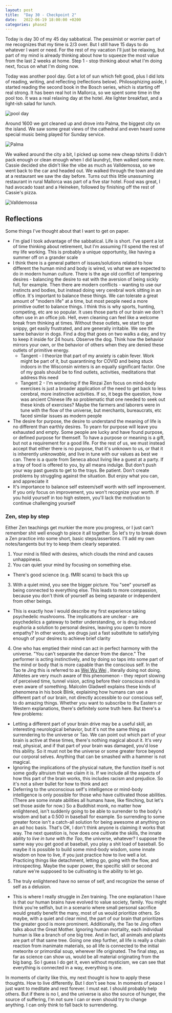 ```yaml
---
layout: post
title:  "Day 30 - Checkpoint 2"
date:   2022-06-19 18:00:00 +0200
categories: phase2
---
```


Today is day 30 of my 45 day sabbatical. The pessimist or worrier part of me recognizes that my time is 2/3 over. But I
still have 15 days to do whatever I want or need. For the rest of my vacation I'll just be relaxing, but part of my mind
is already thinking about how to squeeze the most value from the last 2 weeks at home. Step 1 - stop thinking about what
I'm doing next, focus on what I'm doing now.

Today was another pool day. Got a lot of sun which felt good, plus I did lots of reading, writing, and reflecting
(reflections below). Philosophizing aside, I started reading the second book in the Bosch series, which is starting off
real strong. It has been real hot in Mallorca, so we spent some time in the pool too. It was a real relaxing day at the
hotel. Ate lighter breakfast, and a light-ish salad for lunch.

![pool day]({{site.baseurl}}/img/2022-06-19-pool-day.jpg)

Around 1600 we got cleaned up and drove into Palma, the biggest city on the island. We saw some great views of the
cathedral and even heard some special music being played for Sunday service.

![Palma]({{site.baseurl}}/img/2022-06-19-palma.jpg)

We walked around the city a bit, I picked up some new cheap tshirts (I didn't pack enough or clean enough when I did
laundry), then walked some more. Cassie decided she didn't like the vibe as much as Valldemossa, so we went back to the
car and headed out. We walked through the town and ate at a restaurant we saw the day before. Turns out this little
unassuming restaurant in rural Mallorca was part of a five star hotel. Food was great, I had avocado toast and a
Heineken, followed by finishing off the rest of Cassie's pizza.

![Valldemossa]({{site.baseurl}}/img/2022-06-19-valldemossa.jpg)

## Reflections

Some things I've thought about that I want to get on paper.
* I'm glad I took advantage of the sabbatical. Life is short. I've spent a lot of time thinking about retirement, but I'm
assuming I'll spend the rest of my life working. This is probably a unique opportunity, like having a summer off on a
grander scale
* I think there is a general pattern of issues/solutions related to how different the human mind and body is wired, vs
what we are expected to do in modern human culture. There is the age old conflict of tempering desires - balancing the
desire to eat with the aversion of being sickly full, for example. Then there are modern conflicts -
wanting to use our instincts and bodies, but instead doing very cerebral work sitting in an office. It's important to
balance these things. We can tolerate a great amount of "modern life" at a time, but most people need a more primitive
outlet to balance things. I think this is why sports, hunting, competing, etc are so popular. It uses those parts of our
brain we don't often use in an office job. Hell, even cleaning can feel like a welcome break from thinking at times.
Without these outlets, we start to get snippy, get easily frustrated, and are generally irritable. We see the same behavior
in dogs. Find a dog that goes on two walks a day, and try to keep it inside for 24 hours. Observe the dog. Think how the
behavior mirrors your own, or the behavior of others when they are denied these outlets of primitive energy.
  * Tangent - I theorize that part of my anxiety is cabin fever. Work might be part of it, but quarantining for COVID and
being stuck indoors in the Wisconsin winters is an equally significant factor. One of my goals should be to find outlets,
activities, meditations that address this need
  * Tangent 2 - I'm wondering if the Rinzai Zen focus on mind-body exercises is just a broader application of the need to
get back to less cerebral, more instinctive activities. If so, it begs the question, how was ancient Chinese life so
problematic that one needed to seek out these kinds of exercises? Maybe the farmers and laborers were in tune with the
flow of the universe, but merchants, bureaucrats, etc faced similar issues as modern people
* The desire for purpose, the desire to understand the meaning of life is no different than earthly desires. To yearn for
purpose will leave you exhausted and empty. Some people are lucky and have found purpose, or defined purpose for themself.
To have a purpose or meaning is a gift, but not a requirement for a good life. For the rest of us, we must
instead accept that either there is no purpose, that it's unknown to us, or that it is inherently _unknowable_, and live in
tune with our values as best we can. There is a quote from Seneca about living like a guest at a party. If a tray of food
is offered to you, by all means indulge. But don't push your way past guests to get to the trays. Be patient. Don't create
problems by struggling against the situation. But enjoy what you can, and appreciate it
* It's importance to balance self esteem/self worth with self improvement. If you only focus on improvement, you won't
recognize your worth. If you hold yourself in too high esteem, you'll lack the motivation to continue challenging yourself


### Zen, step by step

Either Zen teachings get murkier the more you progress, or I just can't remember shit well enough to piece it all together.
So let's try to break down a Zen practice into some short, basic steps/assertions. I'll add my own notes/tangents but try
to keep them clearly separated.
1. Your mind is filled with desires, which clouds the mind and causes unhappiness.
2. You can quiet your mind by focusing on something else.
  * There's good science (e.g. fMRI scans) to back this up
3. With a quiet mind, you see the bigger picture. You "see" yourself as being connected to everything else. This leads to
more compassion, because you don't think of yourself as being separate or independent from other beings.
  * This is exactly how I would describe my first experience taking psychedelic mushrooms. The implications are unclear -
are psychedelics a gateway to better understanding, or is drug induced euphoria a solution to personal desires, leaving you
open to more empathy? In other words, are drugs just a fast substitute to satisfying enough of your desires to achieve
brief clarity
4. One who has emptied their mind can act in perfect harmony with the universe. "You can't separate the dancer from the
dance." The performer is acting instinctively, and by doing so taps into some part of the mind or body that is more capable
than the conscious self. In the Tao te Jing this is referred to as [Wei Wu Wei](https://en.m.wikipedia.org/wiki/Wu_wei)
, literally doing not doing. Athletes are very much aware of this phenomenon - they report slowing of perceived time,
tunnel vision, acting before their conscious mind is even aware of something. Malcolm Gladwell explains these kinds of
phenomena in his book Blink, explaining how humans can use a different part of our brain, not directly accessible to our
conscious self, to do amazing things. Whether you want to subscribe to the Eastern or Western explanations, there's
definitely some truth here. But there's a few problems:
  * Letting a different part of your brain drive may be a useful skill, an interesting neurological behavior, but it's not
the same thing as surrendering to the universe or Tao. We can point out which part of your brain is active at these times,
there's nothing magical about it. It's very real, physical, and if that part of your brain was damaged, you'd lose this
ability. So it must not be the universe or some greater force beyond our corporal selves. Anything that can be smashed
with a hammer is not magical.
  * Ignoring the implications of the physical nature, the function itself is not some godly altruism that we claim it is.
If we include all the aspects of how this part of the brain works, this includes racism and prejudice. So it's not a
silver bullet for how to think and act
  * Deferring to the unconscious self's intelligence or mind-body intelligence is only possible for those who have
cultivated those abilities. (There are some innate abilities all humans have, like flinching, but let's set those aside
for now.) So a Buddhist monk, no matter how enlightened, isn't suddenly going to be able to surrender to the body's wisdom
and bat a 0.500 in baseball for example. So surrending to some greater force isn't a catch-all solution for being awesome
at anything on an ad hoc basis. That's OK, I don't think anyone is claiming it works that way. The next question is, how
does one cultivate the skills, the innate ability to _live in tune with the Tao_, the universe, whatever? I suppose the
same way you get good at baseball, you play a shit load of baseball. So maybe it is possible to build some mind-body wisdom,
some innate wisdom on how to live, if you just practice how to live well a lot. Practicing things like detachment, letting
go, going with the flow, and introspecting. Maybe the super power, the specific skill or second nature we're supposed to be
cultivating is the ability to let go.
5. The truly enlightened have no sense of self, and recognize the sense of self as a delusion.
  * This is where I really struggle in Zen training. The one explanation I have is that our human brains have evolved to
value society, family. You might think you're selfish, but in a scenario where small personal sacrifice would greatly
benefit the many, most of us would prioritize others. So maybe, with a quiet and clear mind, the part of our brain that
prioritizes the greater good is more prominent. Additionally, the Tao te Jing often talks about the Great Mother.
Ignoring human mortality, each individual human is like a branch of one big tree. And in fact, all animals and plants
are part of that same tree. Going one step further, all life is really a chain reaction from inanimate materials, so all
life is connected to the initial meteorite or primordial soup, wherever life originated. The final step, as far as
science can show us, would be all material originating from the big bang. So I guess I do get it, even without mysticism,
we can see that everything is connected in a way, everything is one.


In moments of clarity like this, my next thought is how to apply these thoughts. How to live differently. But I don't see
how. In moments of peace I just want to meditate and rest forever. I must eat. I should probably help others. But if
there is no I, and the universe is also the source of hunger, the source of suffering, I'm not sure I can or even should
try to change anything. I can only think to fall back to surrendering.

